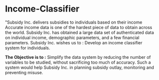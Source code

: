 # Income-Classifier
"Subsidy Inc. delivers subsidies to individuals based on their income
Accurate income data is one of the hardest piece of data to obtain across the world.
Subsidy Inc. has obtained a large data set of authenticated data on individual income, demographic parameters, and a few financial parameters.
Subsidy Inc. wishes us to : Develop an income classifier system for individuals.

**The Objective is to :** 
Simplify the data system by reducing the number of variables to be studied, without sacrificing too much of accuracy. Such a system would help Subsidy Inc. in planning subsidy outlay, monitoring and preventing misuse.
